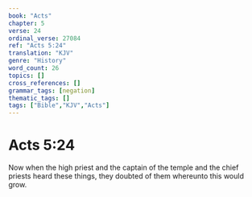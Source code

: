 ```yaml
---
book: "Acts"
chapter: 5
verse: 24
ordinal_verse: 27084
ref: "Acts 5:24"
translation: "KJV"
genre: "History"
word_count: 26
topics: []
cross_references: []
grammar_tags: [negation]
thematic_tags: []
tags: ["Bible","KJV","Acts"]
---
```


# Acts 5:24

Now when the high priest and the captain of the temple and the chief priests heard these things, they doubted of them whereunto this would grow.
